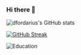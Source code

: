 ### Hi there 👋



![dfordarius's GitHub stats](https://github-readme-stats.vercel.app/api?username=dfordarius&show_icons=true&theme=transparent)

[![GitHub Streak](https://github-readme-streak-stats.herokuapp.com/?user=dfordarius)](https://git.io/streak-stats)


![Education](https://img.shields.io/badge/NUS%20CS-Y2-green)


<!--
**dfordarius/dfordarius** is a ✨ _special_ ✨ repository because its `README.md` (this file) appears on your GitHub profile.

Here are some ideas to get you started:

- 🔭 I’m currently working on ...
- 🌱 I’m currently learning ...
- 👯 I’m looking to collaborate on ...
- 🤔 I’m looking for help with ...
- 💬 Ask me about ...
- 📫 How to reach me: ...
- 😄 Pronouns: ...
- ⚡ Fun fact: ...
-->
